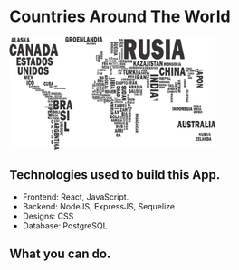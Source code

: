 
# Countries Around The World

<p align="left">
  <img height="200" src="./countries.png" />
</p>

## Technologies used to build this App.

- Frontend: React, JavaScript.
- Backend: NodeJS, ExpressJS, Sequelize
- Designs: CSS
- Database: PostgreSQL

## What you can do.
